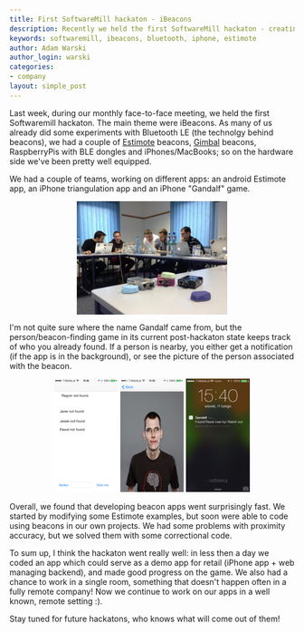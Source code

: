 ```yaml
---
title: First SoftwareMill hackaton - iBeacons
description: Recently we held the first SoftwareMill hackaton - creating various apps leveraging iBeacons
keywords: softwaremill, ibeacons, bluetooth, iphone, estimote
author: Adam Warski
author_login: warski
categories:
- company
layout: simple_post
---
```


Last week, during our monthly face-to-face meeting, we held the first Softwaremill hackaton. The main theme were iBeacons. As many of us already did some experiments with Bluetooth LE (the technolgy behind beacons), we had a couple of [Estimote](http://estimote.com/) beacons, [Gimbal](https://gimbal.com/) beacons, RaspberryPis with BLE dongles and iPhones/MacBooks; so on the hardware side we've been pretty well equipped.

We had a couple of teams, working on different apps: an android Estimote app, an iPhone triangulation app and an iPhone "Gandalf" game.

<div style="width:100%; text-align:center">
<img src="/img/uploads/2014/02/hackaton.jpg" style="height: 200px" align="center" />
</div>

I'm not quite sure where the name Gandalf came from, but the person/beacon-finding game in its current post-hackaton state keeps track of who you already found. If a person is nearby, you either get a notification (if the app is in the background), or see the picture of the person associated with the beacon.

<div style="width:100%; text-align:center">
<img src="/img/uploads/2014/02/gandalf_main.PNG" style="height: 200px" />
<img src="/img/uploads/2014/02/gandalf_face.PNG" style="height: 200px" />
<img src="/img/uploads/2014/02/gandalf_notif.PNG" style="height: 200px" />
</div style="width:100%; text-align:center">

Overall, we found that developing beacon apps went surprisingly fast. We started by modifying some Estimote examples, but soon were able to code using beacons in our own projects. We had some problems with proximity accuracy, but we solved them with some correctional code.

To sum up, I think the hackaton went really well: in less then a day we coded an app which could serve as a demo app for retail (iPhone app + web managing backend), and made good progress on the game. We also had a chance to work in a single room, something that doesn't happen often in a fully remote company! Now we continue to work on our apps in a well known, remote setting :).

Stay tuned for future hackatons, who knows what will come out of them!
